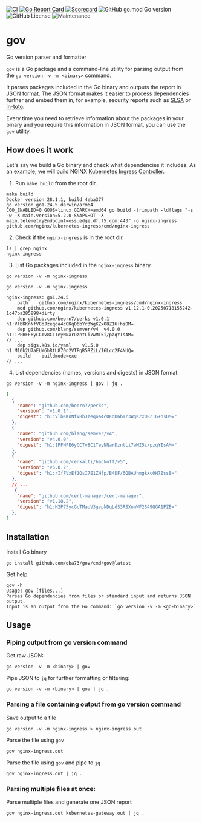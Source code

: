 [![CI](https://github.com/qba73/gov/actions/workflows/go.yml/badge.svg)](https://github.com/qba73/gov/actions/workflows/go.yml)
[![Go Report Card](https://goreportcard.com/badge/github.com/qba73/gov)](https://goreportcard.com/report/github.com/qba73/gov)
[![Scorecard](https://github.com/qba73/gov/actions/workflows/scorecard.yml/badge.svg)](https://github.com/qba73/gov/actions/workflows/scorecard.yml)
![GitHub go.mod Go version](https://img.shields.io/github/go-mod/go-version/qba73/gov)
![GitHub License](https://img.shields.io/github/license/qba73/gov)
![Maintenance](https://img.shields.io/badge/maintenance-actively--developed-brightgreen.svg)



# gov
Go version parser and formatter

`gov` is a Go package and a command-line utility for parsing output from the `go version -v -m <binary>` command.

It parses packages included in the Go binary and outputs the report in JSON format.
The JSON format makes it easier to process dependencies further and embed them in, for example, security reports such as [SLSA](https://slsa.dev/spec/v1.2-rc1/build-provenance) or [in-toto](https://in-toto.io).

Every time you need to retrieve information about the packages in your binary and you require this information in JSON format, you can use the `gov` utility.

## How does it work

Let's say we build a Go binary and check what dependencies it includes. As an example, we will build NGINX [Kubernetes Ingress Controller](https://github.com/nginx/kubernetes-ingress).

1. Run `make build` from the root dir.

```shell
make build
Docker version 28.1.1, build 4eba377
go version go1.24.5 darwin/arm64
CGO_ENABLED=0 GOOS=linux GOARCH=amd64 go build -trimpath -ldflags "-s -w -X main.version=5.2.0-SNAPSHOT -X main.telemetryEndpoint=oss.edge.df.f5.com:443" -o nginx-ingress github.com/nginx/kubernetes-ingress/cmd/nginx-ingress
```

2. Check if the `nginx-ingress` is in the root dir.

```shell
ls | grep nginx
nginx-ingress
```

3. List Go packages included in the `nginx-ingress` binary.

```shell
go version -v -m nginx-ingress
```

```shell
go version -v -m nginx-ingress

nginx-ingress: go1.24.5
	path	github.com/nginx/kubernetes-ingress/cmd/nginx-ingress
	mod	github.com/nginx/kubernetes-ingress	v1.12.1-0.20250718155242-1c47ba285898+dirty
	dep	github.com/beorn7/perks	v1.0.1	h1:VlbKKnNfV8bJzeqoa4cOKqO6bYr3WgKZxO8Z16+hsOM=
	dep	github.com/blang/semver/v4	v4.0.0	h1:1PFHFE6yCCTv8C1TeyNNarDzntLi7wMI5i/pzqYIsAM=
// ...
	dep	sigs.k8s.io/yaml	v1.5.0	h1:M10b2U7aEUY6hRtU870n2VTPgR5RZiL/I6Lcc2F4NUQ=
	build	-buildmode=exe
// ...
```

4. List dependencies (names, versions and digests) in JSON format.

```shell
go version -v -m nginx-ingress | gov | jq .
```

```json
[
  {
    "name": "github.com/beorn7/perks",
    "version": "v1.0.1",
    "digest": "h1:VlbKKnNfV8bJzeqoa4cOKqO6bYr3WgKZxO8Z16+hsOM="
  },
  {
    "name": "github.com/blang/semver/v4",
    "version": "v4.0.0",
    "digest": "h1:1PFHFE6yCCTv8C1TeyNNarDzntLi7wMI5i/pzqYIsAM="
  },
  {
    "name": "github.com/cenkalti/backoff/v5",
    "version": "v5.0.2",
    "digest": "h1:rIfFVxEf1QsI7E1ZHfp/B4DF/6QBAUhmgkxc0H7Zss8="
  },
  // ...
   {
    "name": "github.com/cert-manager/cert-manager",
    "version": "v1.18.2",
    "digest": "h1:H2P75ycGcTMauV3gvpkDqLdS3RSXonWF2S49QGA1PZE="
  },
]
```

## Installation

Install Go binary
```shell
go install github.com/qba73/gov/cmd/gov@latest
```
Get help
```shell
gov -h
Usage: gov [files...]
Parses Go dependencies from files or standard input and returns JSON output.
Input is an output from the Go command: `go version -v -m <go-binary>`
```

## Usage

### Piping output from go version command

Get raw JSON:

```shell
go version -v -m <binary> | gov
```

Pipe JSON to `jq` for further formatting or filtering:

```shell
go version -v -m <binary> | gov | jq .
```

### Parsing a file containing output from go version command

Save output to a file

```shell
go version -v -m nginx-ingress > nginx-ingress.out
```

Parse the file using `gov`

```shell
gov nginx-ingress.out
```

Parse the file using `gov` and pipe to `jq`

```shell
gov nginx-ingress.out | jq .
```

### Parsing multiple files at once:

Parse multiple files and generate one JSON report

```shell
gov nginx-ingress.out kubernetes-gateway.out | jq .
```
